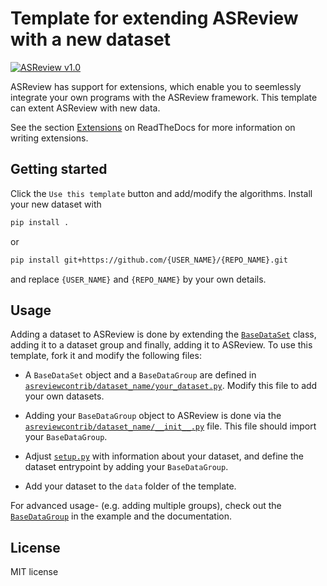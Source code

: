 # Template for extending ASReview with a new dataset

<a href="https://github.com/asreview/asreview"><img
src="https://img.shields.io/badge/ASReview-v1.0-%23ffcb05" alt="ASReview v1.0"
/></a>

ASReview has support for extensions, which enable you to seemlessly integrate
your own programs with the ASReview framework. This template can extent ASReview
with new data.

See the section
[Extensions](https://asreview.readthedocs.io/en/latest/extensions_dev.html#dataset-extensions)
on ReadTheDocs for more information on writing extensions.

## Getting started

Click the `Use this template` button and add/modify the algorithms. Install your
new dataset with

```bash
pip install .
```

or

```bash
pip install git+https://github.com/{USER_NAME}/{REPO_NAME}.git
```

and replace `{USER_NAME}` and `{REPO_NAME}` by your own details. 


## Usage

Adding a dataset to ASReview is done by extending the
[`BaseDataSet`](https://asreview.readthedocs.io/en/latest/reference.html#BaseDataSet)
class, adding it to a dataset group and finally, adding it to ASReview. To use
this template, fork it and modify the following files:

- A `BaseDataSet` object and a `BaseDataGroup` are defined in
    [`asreviewcontrib/dataset_name/your_dataset.py`](asreviewcontrib/dataset_name/your_dataset.py).
    Modify this file to add your own datasets.

- Adding your `BaseDataGroup` object to ASReview is done via the
    [`asreviewcontrib/dataset_name/__init__.py`](asreviewcontrib/dataset_name/__init__.py)
    file. This file should import your `BaseDataGroup`.

- Adjust [`setup.py`](setup.py) with information about your dataset, and define
    the dataset entrypoint by adding your `BaseDataGroup`.

- Add your dataset to the `data` folder of the template.

For advanced usage- (e.g. adding multiple groups), check out the
[`BaseDataGroup`](https://asreview.readthedocs.io/en/latest/reference.html#asreview.datasets.BaseDataGroup)
in the example and the documentation.

## License

MIT license
